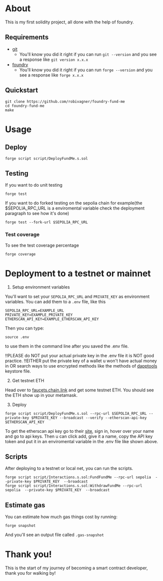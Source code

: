 # About
This is my first solidity project, all done with the help of foundry.

## Requirements
- [git](https://git-scm.com/book/en/v2/Getting-Started-Installing-Git)
  - You'll know you did it right if you can run `git --version` and you see a response like `git version x.x.x`
- [foundry](https://getfoundry.sh/)
  - You'll know you did it right if you can run `forge --version` and you see a response like `forge x.x.x`

## Quickstart
```
git clone https://github.com/robivagner/foundry-fund-me
cd foundry-fund-me
make
```

# Usage

## Deploy
```
forge script script/DeployFundMe.s.sol
```

## Testing

If you want to do unit testing
```
forge test
```

If you want to do forked testing on the sepolia chain for example(the $SEPOLIA_RPC_URL is a enviromental variable check the deployment paragraph to see how it's done)

```
forge test --fork-url $SEPOLIA_RPC_URL
```

### Test coverage

To see the test coverage percentage

```
forge coverage
```

# Deployment to a testnet or mainnet

1. Setup environment variables

You'll want to set your `SEPOLIA_RPC_URL` and `PRIVATE_KEY` as environment variables. You can add them to a `.env` file, like this

```
SEPOLIA_RPC_URL=EXAMPLE_URL
PRIVATE_KEY=EXAMPLE_PRIVATE_KEY
ETHERSCAN_API_KEY=EXAMPLE_ETHERSCAN_API_KEY
```

Then you can type:

```
source .env
```

to use them in the command line after you saved the .env file.


!!PLEASE do NOT put your actual private key in the .env file it is NOT good practice. 
!!EITHER put the private key of a wallet u won't have actual money in OR search ways to use encrypted methods like the methods of [dapptools](https://github.com/dapphub/dapptools/blob/master/src/ethsign/README.md) keystore file.

2. Get testnet ETH

Head over to [faucets.chain.link](https://faucets.chain.link/) and get some testnet ETH. You should see the ETH show up in your metamask.

3. Deploy

```
forge script script/DeployFundMe.s.sol --rpc-url $SEPOLIA_RPC_URL --private-key $PRIVATE_KEY --broadcast --verify --etherscan-api-key $ETHERSCAN_API_KEY
```

To get the etherscan api key go to their [site](https://etherscan.io/), sign in, hover over your name and go to api keys. 
Then u can click add, give it a name, copy the API key token and put it in an enviromental variable in the .env file like shown above.

## Scripts

After deploying to a testnet or local net, you can run the scripts. 

```
forge script script/Interactions.s.sol:FundFundMe --rpc-url sepolia  --private-key $PRIVATE_KEY  --broadcast
forge script script/Interactions.s.sol:WithdrawFundMe --rpc-url sepolia  --private-key $PRIVATE_KEY  --broadcast
```

## Estimate gas

You can estimate how much gas things cost by running:

```
forge snapshot
```

And you'll see an output file called `.gas-snapshot`

# Thank you!

This is the start of my journey of becoming a smart contract developer, thank you for walking by!